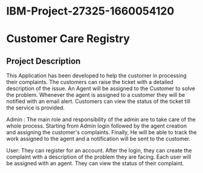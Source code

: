 # IBM-Project-27325-1660054120

# Customer Care Registry

## Project Description

This Application has been developed to help the customer in processing their complaints.  The customers can raise the ticket with a detailed description of the issue.  An Agent will be assigned to the Customer to solve the problem.  Whenever the agent is assigned to a customer they will be notified with an email alert.  Customers can view the status of the ticket till the service is provided.

Admin : The main role and responsibility of the admin are to take care of the whole process.  Starting from Admin login followed by the agent creation and assigning the customer's complaints.  Finally, He will be able to track the work assigned to the agent and a notification will be sent to the customer.

User: They can register for an account.  After the login, they can create the complaint with a description of the problem they are facing.  Each user will be assigned with an agent.  They can view the status of their complaint.
